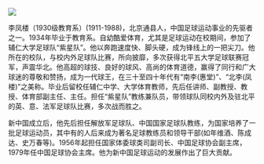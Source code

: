 ![](https://s2.loli.net/2022/08/14/PIERufyGqW6jaVc.jpg)

李凤楼（1930级教育系）(1911-1988)，北京通县人，中国足球运动事业的先驱者之一。1934年毕业于教育系。自幼酷爱体育，尤其是足球运动在校期间，参加了辅仁大学足球队“紫星队”。他以奔跑速度快、脚头硬，成为锋线上的一把尖刀。他所在的校队，与校内外足球队比赛，所向披靡，多次获得北平五大学足球联赛冠军，声震华北。他高超的球技、良好的球风、高尚的体育道德，赢得了同行和广大球迷的尊敬和赞扬，成为一代球王，在三十至四十年代有“南李(惠堂)”、“北李(凤楼)”之美称。毕业后留校任辅仁中学、大学体育教师，先后任讲师、副教授、教授、体育部副主任、主任。担任“紫星队”教练兼队员，带领球队同校内外及驻北平的英、意、法军足球队比赛，多次战而胜之。

 新中国成立后，他先后担任解放军足球队、中国国家足球队教练，为国家培养了一批足球运动员，其中有的人后来成为著名足球教练员和领导干部(如年维酒、陈成达、史万春等)。1956年起担任国家体委球类司副司长、中国足球协会副主席，1979年任中国足球协会主席。他为新中国足球运动的发展作出了巨大贡献。